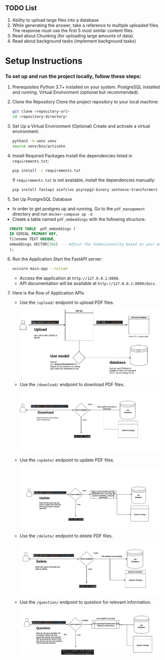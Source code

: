 ## TODO List
 1. Ability to upload large files into a database
 2. While generating the answer, take a reference to multiple uploaded files. The response must use the first 5 most similar content files. 
 3. Read about Chunking (for uploading large amounts of data).
 4. Read about background tasks (implement background tasks)

# Setup Instructions

### To set up and run the project locally, follow these steps:

 1. Prerequisites
Python 3.7+ installed on your system.
   PostgreSQL installed and running.
  Virtual Environment (optional but recommended).

2. Clone the Repository
   Clone the project repository to your local machine:
   ```bash
   git clone <repository-url>
   cd <repository-directory>
   ```

3. Set Up a Virtual Environment (Optional)
   Create and activate a virtual environment:
   ```bash
   python3 -m venv venv
   source venv/bin/activate 
   ```

4. Install Required Packages
   Install the dependencies listed in `requirements.txt`:
   ```bash
   pip install -r requirements.txt
   ```

   If `requirements.txt` is not available, install the dependencies manually:
   ```bash
   pip install fastapi aiofiles psycopg2-binary sentence-transformers scikit-learn pymupdf
   ```

 5. Set Up PostgreSQL Database
   - In order to get postgres up and running. Go to the `pdf_management` directory and run `docker-compose up -d`
   - Create a table named `pdf_embeddings` with the following structure:
   ```sql
     CREATE TABLE  pdf_embeddings (
     ID SERIAL PRIMARY KEY,
     filename TEXT UNIQUE,
     embeddings VECTOR(384)  -- Adjust the dimensionality based on your embeddings
     );
  ```
6. Run the Application
   Start the FastAPI server:
   ```bash
   uvicorn main:app --reload
   ```
   - Access the application at `http://127.0.0.1:8000`.
   - API documentation will be available at `http://127.0.0.1:8000/docs`.

7. Here is the flow of Application APIs

   - Use the `/upload/` endpoint to upload PDF files.
   
      ![alt text](https://github.com/Bhaveshkadam/Python/blob/main/Document/Upload.jpeg)
   
   - Use the `/download/` endpoint to download PDF files.
   
      ![alt text](https://github.com/Bhaveshkadam/Python/blob/main/Document/Download.jpeg)
   
   - Use the `/update/` endpoint to update PDF files.
   
       ![alt text](https://github.com/Bhaveshkadam/Python/blob/main/Document/Update.jpeg)
   
   - Use the `/delete/` endpoint to delete PDF files.
   
       ![alt text](https://github.com/Bhaveshkadam/Python/blob/main/Document/Delete.jpeg)
   
   - Use the `/question/` endpoint to question for relevant information.

       ![alt text](https://github.com/Bhaveshkadam/Python/blob/main/Document/Question.jpeg)


